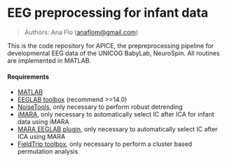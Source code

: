 # EEG preprocessing for infant data

> Authors: Ana Flo (anaflom@gmail.com)

This is the code repository for APICE, the prepreprocessing pipeline for developmental EEG data of the UNICOG BabyLab, NeuroSpin.
All routines are implemented in MATLAB.

#### Requirements
* <a href="https://mathworks.com/" target_="blank">MATLAB</a>
* <a href="https://sccn.ucsd.edu/eeglab/" target_="blank">EEGLAB toolbox</a> (recommend >=14.0)
* <a href="http://audition.ens.fr/adc/NoiseTools/" target_="blank">NoiseTools</a>, only necessary to perform robust detrending
* <a href="https://github.com/Ira-marriott/iMARA/tree/main" target_="blank">iMARA</a>, only necessary to automatically select IC after ICA for infant data using iMARA
* <a href="https://github.com/irenne/MARA" target_="blank">MARA EEGLAB plugin</a>, only necessary to automatically select IC after ICA using MARA
* <a href="https://www.fieldtriptoolbox.org/" target_="blank">FieldTrip toolbox</a>, only necessary to perform a cluster based permutation analysis
